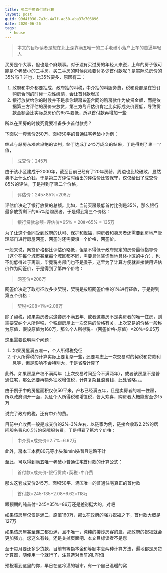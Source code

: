 ```yaml
---
title: 买二手房首付款计算
layout: post
guid: 99d4f030-7a3d-4a7f-ac30-aba37e706896
date: 2020-06-26
tags:
  - house
---
```


> 本文的目标读者是想在北上深靠满五唯一的二手老破小落户上车的苦逼年轻人

买房是个大事，但也是个麻烦事。对于没有买过房的年轻人来说，上车的房子很可能是个老破小的二手房，买二手房的时候究竟要付多少首付款呢？是实际总房价的35%吗？非也，比35%要多，原因有二：

1. 政府和中介都要抽成，政府抽的叫税，中介抽的叫服务费，税和费都是在签订购房合同的时候一次性缴清，会让首付款增加
2. 银行放贷给你的时候并不是拿你跟房东签合同的购房款作为放贷金额，而是依据第三方评估的房价来放贷，第三方的评估价肯定比实际成交价要低，导致贷款金额会比实际总房价的65%要低，所以首付款再增加一些

所以在买房的时候究竟要准备多少首付款呢？

下面以一套售价250万、面积50平的普通住宅老破小为例：

经过与原房东艰苦卓绝的谈判，终于达成了245万成交的结果，于是得到了第一个值，

> 成交价：245万

由于该小区建成于2000年，截至目前已经有了20年房龄，周边也比较破败，显然卖不上什么价钱，于是第三方评估时给出的评估价比较保守，仅仅给出了成交价85%的评估，于是得到了第二个价格，

> 评估价：245×85%=208万

评估价决定了银行放贷的总额。比如，当前买房最低首付比例是35%，那么银行最多放贷剩下的65%给购房者，于是得到第三个价格：

> 银行贷款总额=评估价×65% = 208×65% = 135万

为了让这个合同受到政府的认可、保护和祝福，购房者和卖房者还需要到房地产管理部门进行房屋网签，网签时还需要填一个价格，网签价。

一般来说，网签价格都比评估价略低，但是不得低于政府规定的房价最低指导价（这个在每个城市甚至每个城区都不同，需要具体咨询当地具体小区的中介），也不能低得过于离谱，毕竟税务部门也不是傻子，这里为了计算方便就直接使用评估价作为网签价，于是得到了第四个价格：

> 网签价=208万

网签价决定了政府征收多少契税，契税是按照网签价格的1%进行征收，于是得到第五个价格：

> 契税=208×1%=2.08万

除了契税，如果卖房者买这套房不满五年、或者这套房不是卖房者的唯一住房，则需要交纳个人所得税，个税跟房屋上一次交易的价格有关，上次交易的价格一般称为原值，假设原值为160万，那么个人所得税=（网签价格-原值）×20%=9.65万

这里需要说明两个问题：

1. 如果房屋满五唯一，个人所得税免征
2. 个人所得税的计算实际上要复杂一些，还要考虑上一次交易时的契税和贷款利息等，但是影响不会特别大，于是省略计算了

此外，如果房屋产权不满两年（上次交易时间至今不满两年），或者该房屋不是普通住宅，那么还要再额外征收增值税，计算复杂且浪费钱，此处省略。。。

由于例子中的房屋面积仅仅50平米，产权已经满五年，且是卖房者的唯一住房，所以政府网开一面，免征个人所得税和增值税，皆大欢喜，购房者大概能省至少15万

说完了政府的税，还有中介的费。

目前中介收费一般是成交价的2%-3%左右，以链家为例，链接会收取2.2%的居间服务费和0.5%的保障服务费，于是得到了第六个价格：

> 中介费=成交价×2.7%=6.62万

此外，房本工本费80元等小头和mini头暂且忽略不计

至此，可以得到满五唯一老破小普通住宅首付款的计算公式：

> 首付款=成交价-银行贷款+契税+中介费

那么这套成交价245万、面积50平、满五唯一的普通住宅真正的首付款

> 首付款=245-135+2.08+6.62=118万

跟预期的纯首付=245×35%=86万还是差别挺大的，对吧

如果该房屋仅仅是满二，原值160万，那么在政府的强力祝福之下，首付款大概是127万

如果该房屋甚至连二都没满，且不唯一，纯纯的接炒房客的盘，那政府的祝福就会更加强力。您这么有钱，还是关掉页面吧，本文目标读者不是您

至于每月要还多少贷款，目前有等额本金和等额本息两种计算方法，遍地都是房贷计算器，随便用一个就行了，注意选对当前的LPR值

预祝看到这里的你，早日在这冷漠的城市，有一个自己温暖的窝
